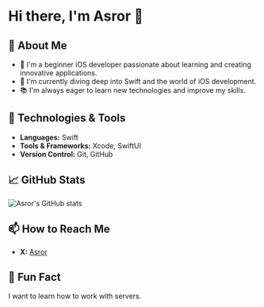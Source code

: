 # Hi there, I'm Asror 👋

## 🌱 About Me
- 🌟 I'm a beginner iOS developer passionate about learning and creating innovative applications.
- 📱 I'm currently diving deep into Swift and the world of iOS development.
- 📚 I'm always eager to learn new technologies and improve my skills.

## 🚀 Technologies & Tools
- **Languages:** Swift
- **Tools & Frameworks:** Xcode, SwiftUI
- **Version Control:** Git, GitHub

## 📈 GitHub Stats
![Asror's GitHub stats](https://github-readme-stats.vercel.app/api?username=asroraliqulov&show_icons=true&theme=radical)



## 📫 How to Reach Me
- **X:** [Asror](https://twitter.com/asroraliqulov)

## 🎉 Fun Fact
I want to learn how to work with servers.


